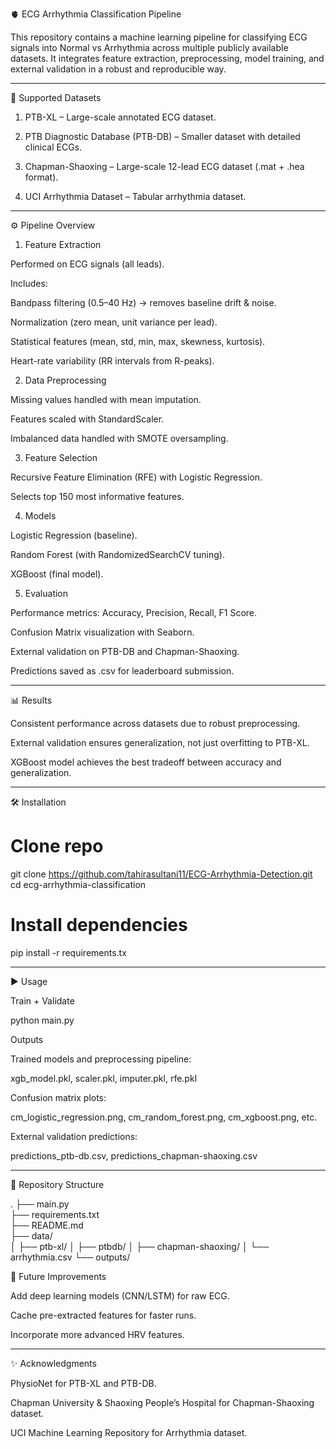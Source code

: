 🫀 ECG Arrhythmia Classification Pipeline

This repository contains a machine learning pipeline for classifying ECG signals into Normal vs Arrhythmia across multiple publicly available datasets. It integrates feature extraction, preprocessing, model training, and external validation in a robust and reproducible way.

---

📂 Supported Datasets

1. PTB-XL – Large-scale annotated ECG dataset.


2. PTB Diagnostic Database (PTB-DB) – Smaller dataset with detailed clinical ECGs.


3. Chapman-Shaoxing – Large-scale 12-lead ECG dataset (.mat + .hea format).


4. UCI Arrhythmia Dataset – Tabular arrhythmia dataset.

---

⚙ Pipeline Overview

1. Feature Extraction

Performed on ECG signals (all leads).

Includes:

Bandpass filtering (0.5–40 Hz) → removes baseline drift & noise.

Normalization (zero mean, unit variance per lead).

Statistical features (mean, std, min, max, skewness, kurtosis).

Heart-rate variability (RR intervals from R-peaks).

2. Data Preprocessing

Missing values handled with mean imputation.

Features scaled with StandardScaler.

Imbalanced data handled with SMOTE oversampling.

3. Feature Selection

Recursive Feature Elimination (RFE) with Logistic Regression.

Selects top 150 most informative features.

4. Models

Logistic Regression (baseline).

Random Forest (with RandomizedSearchCV tuning).

XGBoost (final model).

5. Evaluation

Performance metrics: Accuracy, Precision, Recall, F1 Score.

Confusion Matrix visualization with Seaborn.

External validation on PTB-DB and Chapman-Shaoxing.

Predictions saved as .csv for leaderboard submission.

---

📊 Results

Consistent performance across datasets due to robust preprocessing.

External validation ensures generalization, not just overfitting to PTB-XL.

XGBoost model achieves the best tradeoff between accuracy and generalization.

---

🛠 Installation

# Clone repo
git clone https://github.com/tahirasultani11/ECG-Arrhythmia-Detection.git
cd ecg-arrhythmia-classification
# Install dependencies
pip install -r requirements.tx

---

▶ Usage

Train + Validate

python main.py

Outputs

Trained models and preprocessing pipeline:

xgb_model.pkl, scaler.pkl, imputer.pkl, rfe.pkl


Confusion matrix plots:

cm_logistic_regression.png, cm_random_forest.png, cm_xgboost.png, etc.


External validation predictions:

predictions_ptb-db.csv, predictions_chapman-shaoxing.csv

---

🧩 Repository Structure

.
├── main.py                     
├── requirements.txt           
├── README.md                   
├── data/                       
│   ├── ptb-xl/
│   ├── ptbdb/
│   ├── chapman-shaoxing/
│   └── arrhythmia.csv
└── outputs/                    


📌 Future Improvements

Add deep learning models (CNN/LSTM) for raw ECG.

Cache pre-extracted features for faster runs.

Incorporate more advanced HRV features.



---

✨ Acknowledgments

PhysioNet for PTB-XL and PTB-DB.

Chapman University & Shaoxing People’s Hospital for Chapman-Shaoxing dataset.

UCI Machine Learning Repository for Arrhythmia dataset.
